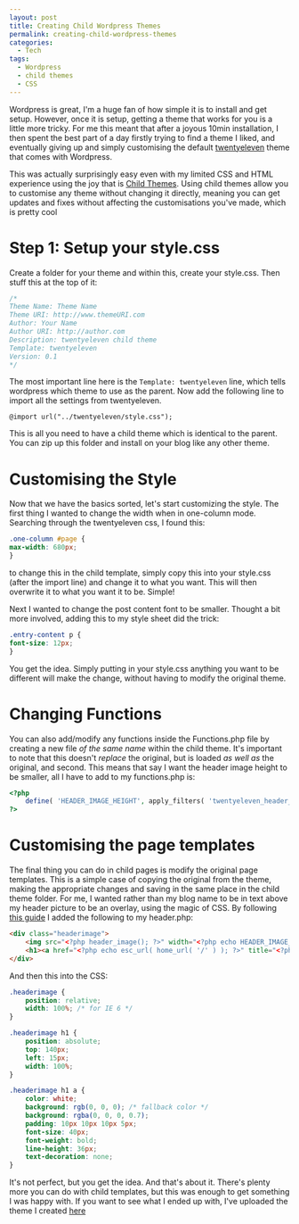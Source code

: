 ```yaml
---
layout: post
title: Creating Child Wordpress Themes
permalink: creating-child-wordpress-themes
categories:
  - Tech
tags:
  - Wordpress
  - child themes
  - CSS
---
```


Wordpress is great, I'm a huge fan of how simple it is to install and get setup.
However, once it is setup, getting a theme that works for you is a little more
tricky. For me this meant that after a joyous 10min installation, I then spent
the best part of a day firstly trying to find a theme I liked, and eventually
giving up and simply customising the default
[twentyeleven](http://theme.wordpress.com/themes/twentyeleven/) theme that comes
with Wordpress.

This was actually surprisingly easy even with my limited CSS and HTML experience
using the joy that is <a href="http://codex.wordpress.org/Child_Themes">Child
Themes</a>. Using child themes allow you to customise any theme without changing
it directly, meaning you can get updates and fixes without affecting the
customisations you've made, which is pretty cool

# Step 1: Setup your style.css

Create a folder for your theme and within this, create your style.css. Then
stuff this at the top of it:

```css
/*
Theme Name: Theme Name
Theme URI: http://www.themeURI.com
Author: Your Name
Author URI: http://author.com
Description: twentyeleven child theme
Template: twentyeleven
Version: 0.1
*/
```

The most important line here is the `Template: twentyeleven` line, which tells
wordpress which theme to use as the parent. Now add the following line to import
all the settings from twentyeleven.

```
@import url("../twentyeleven/style.css");
```

This is all you need to have a child theme which is identical to the parent. You
can zip up this folder and install on your blog like any other theme.

# Customising the Style

Now that we have the basics sorted, let's start customizing the style. The first
thing I wanted to change the width when in one-column mode. Searching through
the twentyeleven css, I found this:

```css
.one-column #page {
max-width: 680px;
}
```

to change this in the child template, simply copy this into your style.css
(after the import line) and change it to what you want. This will then overwrite
it to what you want it to be. Simple!

Next I wanted to change the post content font to be smaller. Thought a bit more
involved, adding this to my style sheet did the trick:

```css
.entry-content p {
font-size: 12px;
}
```

You get the idea. Simply putting in your style.css anything you want to be
different will make the change, without having to modify the original theme.

# Changing Functions

You can also add/modify any functions inside the Functions.php file by creating
a new file *of the same name* within the child theme. It's important to note
that this doesn't _replace_ the original, but is loaded _as well as_ the
original, and second. This means that say I want the header image height to be
smaller, all I have to add to my functions.php is:

```php
<?php
    define( 'HEADER_IMAGE_HEIGHT', apply_filters( 'twentyeleven_header_image_height', 200 ) );
?>
```

# Customising the page templates

The final thing you can do in child pages is modify the original page templates.
This is a simple case of copying the original from the theme, making the
appropriate changes and saving in the same place in the child theme folder. For
me, I wanted rather than my blog name to be in text above my header picture to
be an overlay, using the magic of CSS. By following
[this guide](http://css-tricks.com/3118-text-blocks-over-image/) I added the
following to my header.php:

```html
<div class="headerimage">
    <img src="<?php header_image(); ?>" width="<?php echo HEADER_IMAGE_WIDTH; ?>" height="<?php echo HEADER_IMAGE_HEIGHT; ?>" alt="" /></p>
    <h1><a href="<?php echo esc_url( home_url( '/' ) ); ?>" title="<?php echo esc_attr( get_bloginfo( 'name', 'display' ) ); ?>" rel="home"><?php bloginfo( 'name' ); ?></a></h1>
</div>
```

And then this into the CSS:

```css
.headerimage {
    position: relative;
    width: 100%; /* for IE 6 */
}

.headerimage h1 {
    position: absolute;
    top: 140px;
    left: 15px;
    width: 100%;
}

.headerimage h1 a {
    color: white;
    background: rgb(0, 0, 0); /* fallback color */
    background: rgba(0, 0, 0, 0.7);
    padding: 10px 10px 10px 5px;
    font-size: 40px;
    font-weight: bold;
    line-height: 36px;
    text-decoration: none;
}
```

It's not perfect, but you get the idea. And that's about it. There's plenty more
you can do with child templates, but this was enough to get something I was
happy with. If you want to see what I ended up with, I've uploaded the theme I
created [here](/uploads/posts/creating-child-wordpress-themes/tomward.zip)
